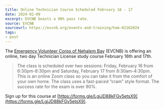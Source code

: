 ```yaml
---
title: Online Technician Course Scheduled February 16 - 17
date: 2024-02-09
excerpt: EVCNB boasts a 90% pass rate.
source: EVCNB
sourceurl: https://evcnb.org/events-and-training/ham-02162024
tags:
- post
---
```

The [Emergency Volunteer Corps of Nehalem Bay](https://evcnb.org/) (EVCNB) is offering an online, two day Technician License study course February 16th and 17th.

> The class is scheduled over two sessions: Friday, February 16 from 6:30pm-8:30pm and Saturday, February 17 from 8:30am-4:30pm. This is an online Zoom class so you can take it from the comfort of your own home. The class uses a fast-paced “cram” style format. The success rate for the exam is over 90%.

Sign up for this course at [https://forms.gle/LgjJD88kFGv5etsX9](https://forms.gle/LgjJD88kFGv5etsX9).